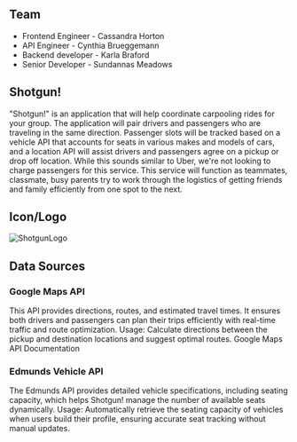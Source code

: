## Team  
- Frontend Engineer - Cassandra Horton
- API Engineer - Cynthia Brueggemann
- Backend developer - Karla Braford
- Senior Developer - Sundannas Meadows  


## Shotgun!
"Shotgun!" is an application that will help coordinate carpooling rides for your group. The application will pair drivers and passengers who are traveling in the same direction. Passenger slots will be tracked based on a vehicle API that accounts for seats in various makes and models of cars, and a location API will assist drivers and passengers agree on a pickup or drop off location. While this sounds similar to Uber, we're not looking to charge passengers for this service. This service will function as teammates, classmate, busy parents try to work through the logistics of getting friends and family efficiently from one spot to the next.  

## Icon/Logo
![ShotgunLogo](https://github.com/user-attachments/assets/0a2bbd92-9fb1-4edc-9b0a-8239b17fa93a)  

## Data Sources
### Google Maps API
This API provides directions, routes, and estimated travel times. It ensures both drivers and passengers can plan their trips efficiently with real-time traffic and route optimization.
Usage: Calculate directions between the pickup and destination locations and suggest optimal routes.
Google Maps API Documentation

### Edmunds Vehicle API
The Edmunds API provides detailed vehicle specifications, including seating capacity, which helps Shotgun! manage the number of available seats dynamically.
Usage: Automatically retrieve the seating capacity of vehicles when users build their profile, ensuring accurate seat tracking without manual updates.
